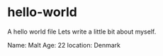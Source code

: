 # hello-world
A hello world file
Lets write a little bit about myself.

Name: Malt
Age: 22
location: Denmark

